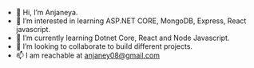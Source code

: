 - 👋 Hi, I’m Anjaneya. 
- 👀 I’m interested in learning ASP.NET CORE, MongoDB, Express, React javascript.
- 🌱 I’m currently learning Dotnet Core, React and Node Javascript.
- 💞️ I’m looking to collaborate to build different projects.
- 📫 I am reachable at anjaney08@gmail.com

<!---
asp89/asp89 is a ✨ special ✨ repository because its `README.md` (this file) appears on your GitHub profile.
You can click the Preview link to take a look at your changes.
--->
